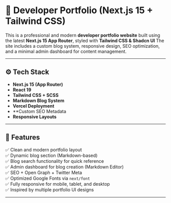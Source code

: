 # 🚀 Developer Portfolio (Next.js 15 + Tailwind CSS)

This is a professional and modern **developer portfolio website** built using the latest **Next.js 15 App Router**, styled with **Tailwind CSS & Shadcn UI** The site includes a custom blog system, responsive design, SEO optimization, and a minimal admin dashboard for content management.

---

## ⚙️ Tech Stack

- **Next.js 15 (App Router)**
- **React 19**
- **Tailwind CSS + SCSS**
- **Markdown Blog System**
- **Vercel Deployment**
- **Custom SEO Metadata 
- **Responsive Layouts**

---

## 📁 Features

✅ Clean and modern portfolio layout  
✅ Dynamic blog section (Markdown-based)  
✅ Blog search functionality for quick reference  
✅ Admin dashboard for blog creation (Markdown Editor)  
✅ SEO + Open Graph + Twitter Meta  
✅ Optimized Google Fonts via `next/font`  
✅ Fully responsive for mobile, tablet, and desktop  
✅ Inspired by multiple portfolio UI designs  

---

